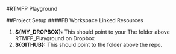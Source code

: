 #RTMFP Playground

##Project Setup
####FB Workspace Linked Resources
1. **${MY\_DROPBOX}:** 
	This should point to your The folder above RTMFP_Playground on Dropbox
2. **${GITHUB}:**
	This should point to the folder above the repo.
